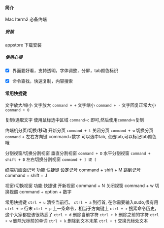 

#### 简介

Mac Iterm2 必备终端

#####  安装
appstore 下载安装


##### 使用心得
- [x] 界面要好看，支持透明，字体调整，分屏，tab颜色标识

- [x] 命令查找，快速复制，内容搜索

#### 常用快捷键

文字放大/缩小
文字放大    `command + +`
文字缩小    `command + -`
文字回复正常大小    `command + 0`


复制/选取文字
使用鼠标选中区域  `command+c` 即可,然后使用`commnd+v`复制


终端机分页/切换/移动
开新分页    `command + t`
关闭分页    `command + w`
切换分页    `command` + 左右方向键
command+数字 可以选中tab, 点击tab,可以标记tab颜色哦


分割视窗/切换分割视窗
垂直分割视窗  `command + D`
水平分割视窗  `command + shift + D`
左右切换分割视窗    `command + ] 或 [`


终端机画面记号
功能  快捷键
设定记号    command + shift + M
跳到记号    command + shift + J


视窗/切换视窗
功能  快捷键
开新视窗    command + N
关闭视窗    command + w
切换视窗    command + option + 数字

常用快捷键
`ctrl + u`  清空当前行。
`ctrl + a`  到行首, 在你需要输入sudo,很有用
`ctrl + e` 行末
`ctrl + p` 上一条命令，相当于方向键上
`ctrl + r` 搜索命令历史，这个大家都应该很熟悉了
`ctrl + d` 删除当前字符
`ctrl + h` 删除之前的字符
`ctrl + w` 删除光标前的单词
`ctrl + k` 删除到文本末尾
`ctrl + t` 交换光标处文本
